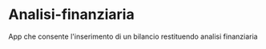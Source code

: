 # Analisi-finanziaria
App che consente l'inserimento di un bilancio restituendo analisi finanziaria
